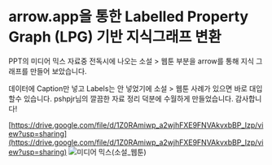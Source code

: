 # arrow.app을 통한 Labelled Property Graph (LPG) 기반 지식그래프 변환

PPT의 미디어 믹스 자료중 전독시에 나오는 소설 > 웹툰 부분을 arrow를 통해 지식 그래프를 만들어 보았습니다.

데이터에 Caption만 넣고 Labels는 안 넣었기에 소설 > 웹툰 사례가 있으면 바로 대입 할수 있습니다.
pshpjr님의 깔끔한 자료 정리 덕분에 수월하게 만들었습니다. 감사합니다!

[https://drive.google.com/file/d/1Z0RAmiwp_a2wjhFXE9FNVAkvxbBP_Izp/view?usp=sharing](https://drive.google.com/file/d/1Z0RAmiwp_a2wjhFXE9FNVAkvxbBP_Izp/view?usp=sharing)
![미디어 믹스(소설_웹툰)](https://user-images.githubusercontent.com/101037541/162563698-b8d483fc-5ad4-474d-9859-5154a07c579e.png)
